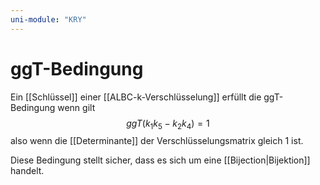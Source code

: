 ```yaml
---
uni-module: "KRY"
---
```


# ggT-Bedingung

Ein [[Schlüssel]] einer [[ALBC-k-Verschlüsselung]] erfüllt die ggT-Bedingung wenn gilt
$$ggT(k_{1}k_{5}-k_{2}k_{4})=1$$
also wenn die [[Determinante]] der Verschlüsselungsmatrix gleich $1$ ist.

Diese Bedingung stellt sicher, dass es sich um eine [[Bijection|Bijektion]] handelt.
